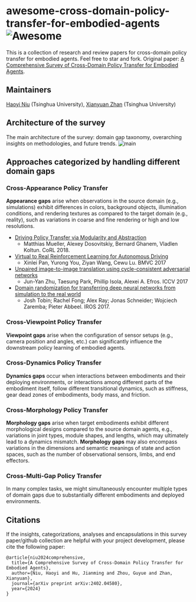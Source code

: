 # awesome-cross-domain-policy-transfer-for-embodied-agents ![Awesome](https://cdn.jsdelivr.net/gh/sindresorhus/awesome@d7305f38d29fed78fa85652e3a63e154dd8e8829/media/badge.svg)
This is a collection of research and review papers for cross-domain policy transfer for embodied agents. Feel free to star and fork. Original paper: [A Comprehensive Survey of Cross-Domain Policy Transfer for Embodied Agents](https://arxiv.org/abs/2402.04580).

## Maintainers
[Haoyi Niu](https://t6-thu.github.io/) (Tsinghua University), [Xianyuan Zhan](http://zhanxianyuan.xyz/) (Tsinghua University)

## Architecture of the survey
The main architecture of the survey: domain gap taxonomy, overarching insights on methodologies, and future trends.
![main](https://github.com/t6-thu/awesome-cross-domain-policy-transfer-for-embodied-agents/assets/52534633/971b2e05-fd05-415c-815a-b9c45e4de071)

## Approaches categorized by handling different domain gaps
### Cross-Appearance Policy Transfer
**Appearance gaps** arise when observations in the source domain (e.g., simulations) exhibit differences in colors, background objects, illumination conditions, and rendering textures as compared to the target domain (e.g., reality), such as variations in coarse and fine rendering or high and low resolutions.


+ [Driving Policy Transfer via Modularity and Abstraction](https://proceedings.mlr.press/v87/mueller18a.html)
  + Matthias Mueller, Alexey Dosovitskiy, Bernard Ghanem, Vladlen Koltun. CoRL 2018.
+ [Virtual to Real Reinforcement Learning for Autonomous Driving](https://arxiv.org/abs/1704.03952)
  + Xinlei Pan, Yurong You, Ziyan Wang, Cewu Lu. BMVC 2017
+ [Unpaired image-to-image translation using cycle-consistent adversarial networks](http://openaccess.thecvf.com/content_iccv_2017/html/Zhu_Unpaired_Image-To-Image_Translation_ICCV_2017_paper.html)
  + Jun-Yan Zhu, Taesung Park, Phillip Isola, Alexei A. Efros. ICCV 2017
+ [Domain randomization for transferring deep neural networks from simulation to the real world](https://ieeexplore.ieee.org/abstract/document/8202133/?casa_token=qmso3zouBFwAAAAA:xeoNxuL049gCHUAYVT_YdMaykxDq26eRre4i-lGRlUC0gpgxvS0ihflhomT9Pj5DaFyweDl62WI)
  + Josh Tobin; Rachel Fong; Alex Ray; Jonas Schneider; Wojciech Zaremba; Pieter Abbeel. IROS 2017.

### Cross-Viewpoint Policy Transfer
**Viewpoint gaps** arise when the configuration of sensor setups (e.g., camera position and angles, etc.) can significantly influence the downstream policy learning of embodied agents.


### Cross-Dynamics Policy Transfer
**Dynamics gaps** occur when interactions between embodiments and their deploying environments, or interactions among different parts of the embodiment itself, follow different transitional dynamics, such as stiffness, gear dead zones of embodiments, body mass, and friction.

### Cross-Morphology Policy Transfer
**Morphology gaps** arise when target embodiments exhibit different morphological designs compared to the source domain agents, e.g., variations in joint types, module shapes, and lengths, which may ultimately lead to a dynamics mismatch. **Morphology gaps** may also encompass variations in the dimensions and semantic meanings of state and action spaces, such as the number of observational sensors, limbs, and end effectors.

### Cross-Multi-Gap Policy Transfer
In many complex tasks, we might simultaneously encounter multiple types of domain gaps due to substantially different embodiments and deployed environments. 

## Citations
If the insights, categorizations, analyses and encapsulations in this survey paper/github collection are helpful with your project development, please cite the following paper:
```
@article{niu2024comprehensive,
  title={A Comprehensive Survey of Cross-Domain Policy Transfer for Embodied Agents},
  author={Niu, Haoyi and Hu, Jianming and Zhou, Guyue and Zhan, Xianyuan},
  journal={arXiv preprint arXiv:2402.04580},
  year={2024}
}
```
